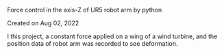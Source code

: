 Force control in the axis-Z of UR5 robot arm by python

Created on Aug 02, 2022

I this project, a constant force applied on a wing of a wind turbine, and the position data of robot arm was recorded to see deformation.
